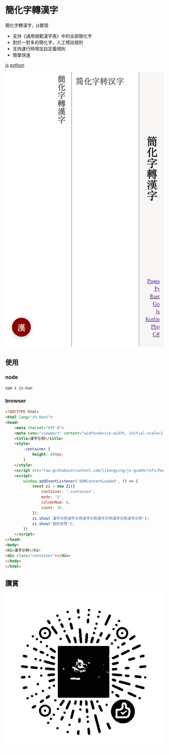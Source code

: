 # 簡化字轉漢字

簡化字轉漢字，js實現

* 支持《通用規範漢字表》中的全部簡化字
* 對於一對多的簡化字，人工標註規則
* 支持運行時增加自定義規則
* 簡單快速

[js](https://github.com/lizongying/js-han)
[python](https://github.com/lizongying/pyhan)

![](screenshots/img.png)

## 使用

### node

```
npm i js-han
```

### browser

```html
<!DOCTYPE html>
<html lang="zh-Hant">
<head>
    <meta charset="UTF-8">
    <meta name="viewport" content="width=device-width, initial-scale=1.0">
    <title>漢字示例</title>
    <style>
        .container {
            height: 600px;
        }
    </style>
    <script src="raw.githubusercontent.com/lizongying/js-gua64/refs/heads/main/docs/zi.min.js"></script>
    <script>
        window.addEventListener('DOMContentLoaded', () => {
            const zi = new Zi({
                container: '.container',
                mode: 'V',
                columnNum: 6,
                count: 30,
            });
            zi.show('漢字示例漢字示例漢字示例漢字示例漢字示例漢字示例');
            zi.show('我的世界');
        })
    </script>
</head>
<body>
<h1>漢字示例</h1>
<div class="container"></div>
</body>
</html>
```

## 讚賞

![image](./screenshots/appreciate.png)